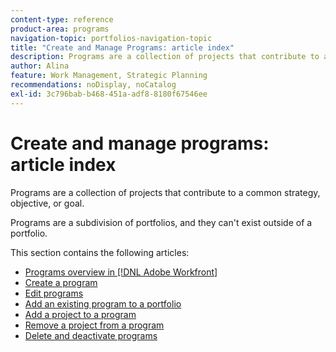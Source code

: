```yaml
---
content-type: reference
product-area: programs
navigation-topic: portfolios-navigation-topic
title: "Create and Manage Programs: article index"
description: Programs are a collection of projects that contribute to a common strategy, objective, or goal. Programs are a subdivision of portfolios, and they can't exist outside of a portfolio.
author: Alina
feature: Work Management, Strategic Planning
recommendations: noDisplay, noCatalog
exl-id: 3c796bab-b468-451a-adf8-8180f67546ee
---
```

# Create and manage programs: article index

Programs are a collection of projects that contribute to a common strategy, objective, or goal.

Programs are a subdivision of portfolios, and they can't exist outside of a portfolio.

This section contains the following articles:

* [Programs overview in [!DNL Adobe Workfront]](/help/quicksilver/manage-work/portfolios/create-and-manage-programs/programs-overview.md)
* [Create a program](../../../manage-work/portfolios/create-and-manage-programs/create-program.md) 
* [Edit programs](../../../manage-work/portfolios/create-and-manage-programs/edit-programs.md) 
* [Add an existing program to a portfolio](../../../manage-work/portfolios/create-and-manage-programs/move-program.md) 
* [Add a project to a program](../../../manage-work/portfolios/create-and-manage-programs/add-project-to-program.md) 
* [Remove a project from a program](../../../manage-work/portfolios/create-and-manage-programs/remove-project-from-program.md)
* [Delete and deactivate programs](/help/quicksilver/manage-work/portfolios/create-and-manage-programs/delete-and-deactivate-programs.md)
